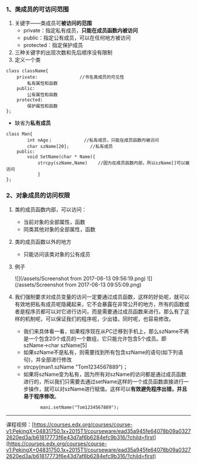 ### 1、类成员的可访问范围

1. 关键字——类成员可**被访问的范围**
   * private：指定私有成员，**只能在成员函数内被访问**
   * public：指定公有成员，可以在任何地方被访问
   * protected：指定保护成员
2. 三种关键字的出现次数和先后顺序没有限制
3. 定义一个类

```
class className{
    private:                //书名类成员的可见性
        私有属性和函数
    public:
        公有属性和函数
    protected:
        保护属性和函数
};
```

* 缺省为**私有成员**

```
class Man{
        int nAge；            //私有成员，只能在成员函数内被访问
        char szName[20];        //私有成员
    public:
        void SetName(char * Name){
            strcpy(szName,Name)    //因为在成员函数内部，所以szName[]可以被访问
            }
};
```

### 2、对象成员的访问权限

1. 类的成员函数内部，可以访问：
   * 当前对象的全部属性，函数
   * 同类其他对象的全部属性，函数
2. 类的成员函数以外的地方

   * 只能访问该类对象的公有成员

3. 例子

   ![](/assets/Screenshot from 2017-06-13 09:56:19.png) ![](/assets/Screenshot from 2017-06-13 09:55:09.png)

4. 我们强制要求对成员变量的访问一定要通过成员函数，这样的好处呢，就可以有效地把私有成员呢隐藏起来，它不会暴露在非常公开的地方，所有的函数或者是程序员都可以对它进行访问，而是需要通过成员函数来进行。那么有了这样的机制呢，可以保证我们的程序呢，少出错，同时呢，也容易修改。

   * 我们来具体看一看，如果程序现在从PC迁移到手机上，那么szName不再是一个包含20个成员的一个数组，它只能允许包含5个成员。即 szName→char szName\[5\]
   * 如果szName不是私有，则需要找到所有包含szName的语句\(如下列语句\)，并全部进行修改
   * strcpy\(man1.szName "Tom1234567889"\)；
   * 如果将szName变为私有，因为所有对szName的访问都是通过成员函数进行的，所以我们只需要去通过setName这样的一个成员函数直接进行一步操作，就可以对szName进行赋值。这样可以**有效避免程序出错，并且易于程序修改**。

```
             mani.setName("Tom1234567889");
```

---

课程视频：[https://courses.edx.org/courses/course-v1:PekingX+04831750.1x+2015T1/courseware/ead35a945fe64078b09a03272620ed3a/b61817773f6e43d7af6b6284efc9b316/?child=first](https://courses.edx.org/courses/course-v1:PekingX+04831750.1x+2015T1/courseware/ead35a945fe64078b09a03272620ed3a/b61817773f6e43d7af6b6284efc9b316/?child=first)

